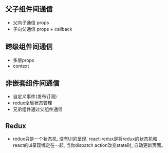 ## 父子组件间通信
* 父向子通信 props
* 子向父通信 props + callback

## 跨级组件间通信
* 多层props
* context

## 非嵌套组件间通信
* 自定义事件(发布订阅)
* redux全局状态管理
* 兄弟组件通过父组件通信

## Redux
* redux只是一个状态机, 没有UI的呈现. react-redux是将redux的状态机和react的ui呈现绑定在一起, 当你dispatch action改变state时, 自动更新页面。

